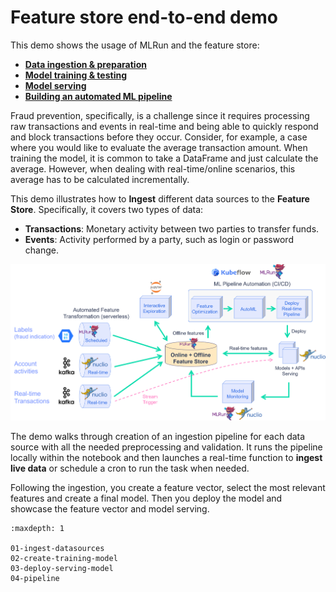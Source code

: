 # Feature store end-to-end demo

This demo shows the usage of MLRun and the feature store:

- [**Data ingestion & preparation**](./01-ingest-datasources.ipynb)
- [**Model training & testing**](./02-create-training-model.ipynb)
- [**Model serving**](./03-deploy-serving-model.ipynb)
- [**Building an automated ML pipeline**](./04-pipeline.ipynb)

Fraud prevention, specifically, is a challenge since it requires processing raw transactions and events in real-time and being able to
quickly respond and block transactions before they occur. Consider, for example, a case where you would like to evaluate the
average transaction amount. When training the model, it is common to take a DataFrame and just calculate the average. However,
when dealing with real-time/online scenarios, this average has to be calculated incrementally.

This demo illustrates how to **Ingest** different data sources to the **Feature Store**. Specifically, it covers two types of data:  

- **Transactions**: Monetary activity between two parties to transfer funds.
- **Events**: Activity performed by a party, such as login or password change.

<img src="../../_static/images/feature_store_demo_diagram.png" />

The demo walks through creation of an ingestion pipeline for each data source with all the needed preprocessing and validation. It runs the pipeline locally within the notebook and then launches a real-time function to **ingest live data** or schedule a cron to run the task when needed.

Following the ingestion, you create a feature vector, select the most relevant features and create a final model. Then you deploy the model and showcase the feature vector and model serving.

```{toctree}
:maxdepth: 1

01-ingest-datasources
02-create-training-model
03-deploy-serving-model
04-pipeline
```
